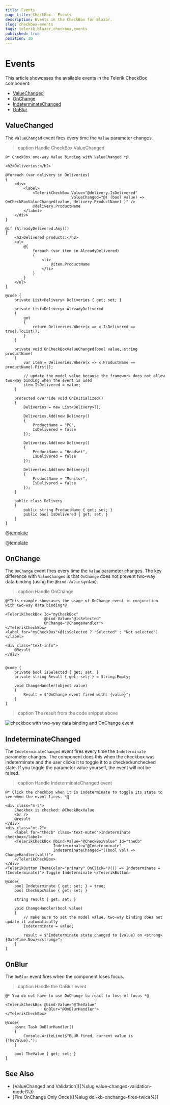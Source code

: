 ```yaml
---
title: Events
page_title: CheckBox - Events
description: Events in the CheckBox for Blazor.
slug: checkbox-events
tags: telerik,blazor,checkbox,events
published: true
position: 20
---
```


# Events

This article showcases the available events in the Telerik CheckBox component:

* [ValueChanged](#valuechanged)
* [OnChange](#onchange)
* [IndeterminateChanged](#indeterminatechanged)
* [OnBlur](#onblur)

## ValueChanged

The `ValueChanged` event fires every time the `Value` parameter changes.

>caption Handle CheckBox ValueChanged

````RAZOR
@* CheckBox one-way Value binding with ValueChanged *@

<h2>Deliveries:</h2>

@foreach (var delivery in Deliveries)
{
    <div>
        <label>
            <TelerikCheckBox Value="@delivery.IsDelivered"
                             ValueChanged="@( (bool value) => OnCheckBoxValueChanged(value, delivery.ProductName) )" />
            @delivery.ProductName
        </label>
    </div>
}

@if (AlreadyDelivered.Any())
{
    <h2>Delivered products:</h2>
    <ul>
        @{
            foreach (var item in AlreadyDelivered)
            {
                <li>
                    @item.ProductName
                </li>
            }
        }
    </ul>
}

@code {
    private List<Delivery> Deliveries { get; set; }

    private List<Delivery> AlreadyDelivered
    {
        get
        {
            return Deliveries.Where(x => x.IsDelivered == true).ToList();
        }
    }

    private void OnCheckBoxValueChanged(bool value, string productName)
    {
        var item = Deliveries.Where(x => x.ProductName == productName).First();

        // update the model value because the framework does not allow two-way binding when the event is used
        item.IsDelivered = value;
    }

    protected override void OnInitialized()
    {
        Deliveries = new List<Delivery>();

        Deliveries.Add(new Delivery()
        {
            ProductName = "PC",
            IsDelivered = false
        });

        Deliveries.Add(new Delivery()
        {
            ProductName = "Headset",
            IsDelivered = false
        });

        Deliveries.Add(new Delivery()
        {
            ProductName = "Monitor",
            IsDelivered = false
        });
    }

    public class Delivery
    {
        public string ProductName { get; set; }
        public bool IsDelivered { get; set; }
    }
}
````

@[template](/_contentTemplates/common/general-info.md#event-callback-can-be-async)

@[template](/_contentTemplates/common/issues-and-warnings.md#valuechanged-lambda-required)

## OnChange

The `OnChange` event fires every time the `Value` parameter changes. The key difference with `ValueChanged` is that `OnChange` does not prevent two-way data binding (using the `@bind-Value` syntax).

>caption Handle OnChange

````RAZOR
@*This example showcases the usage of OnChange event in conjunction with two-way data binding*@

<TelerikCheckBox Id="myCheckBox"
                 @bind-Value="@isSelected"
                 OnChange="@ChangeHandler">
</TelerikCheckBox>
<label for="myCheckBox">@(isSelected ? "Selected" : "Not selected")</label>

<div class="text-info">
    @Result
</div>


@code {
    private bool isSelected { get; set; }
    private string Result { get; set; } = String.Empty;

    void ChangeHandler(object value)
    {
        Result = $"OnChange event fired with: {value}";
    }
}
````
>caption The result from the code snippet above

![checkbox with two-way data binding and OnChange event](images/checkbox-onchange.gif)

## IndeterminateChanged

The `IndeterminateChanged` event fires every time the `Indeterminate` parameter changes. The component does this when the checkbox was indeterminate and the user clicks it to toggle it to a checked/unchecked state. If you toggle the parameter value yourself, the event will not be raised.

>caption Handle IndeterminateChanged event

````RAZOR
@* Click the checkbox when it is indeterminate to toggle its state to see when the event fires. *@

<div class="m-3">
    Checkbox is checked: @CheckBoxValue
    <br />
    @result
</div>
<div class="mt-2">
    <label for="theCb" class="text-muted">Indeterminate checkbox</label>
    <TelerikCheckBox @bind-Value="@CheckBoxValue" Id="theCb"
                     Indeterminate="@Indeterminate"
                     IndeterminateChanged="((bool val) => ChangeHandler(val))">
    </TelerikCheckBox>
</div>
<TelerikButton ThemeColor="primary" OnClick="@(() => Indeterminate = !Indeterminate)"> Toggle Indeterminate </TelerikButton>

@code{
    bool Indeterminate { get; set; } = true;
    bool CheckBoxValue { get; set; }

    string result { get; set; }

    void ChangeHandler(bool value)
    {
        // make sure to set the model value, two-way binding does not update it automatically
        Indeterminate = value;

        result = $"Indeterminate state changed to {value} on <strong>{DateTime.Now}</strong>";
    }
}
````



## OnBlur

The `OnBlur` event fires when the component loses focus.

>caption Handle the OnBlur event

````RAZOR
@* You do not have to use OnChange to react to loss of focus *@

<TelerikCheckBox @bind-Value="@TheValue"
                 OnBlur="@OnBlurHandler">
</TelerikCheckBox>

@code{
    async Task OnBlurHandler()
    {
        Console.WriteLine($"BLUR fired, current value is {TheValue}.");
    }

    bool TheValue { get; set; }
}
````


## See Also

* [ValueChanged and Validation]({%slug value-changed-validation-model%})
* [Fire OnChange Only Once]({%slug ddl-kb-onchange-fires-twice%})

